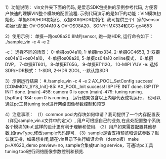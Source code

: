 
1）功能说明：
vin文件夹下面的代码, 是爱芯SDK包提供的示例参考代码, 方便客户快速的理解VIN整个模块的配置流程.
示例代码演示的是如下的功能：VIN模块初始化、单摄SDR/HDR初始化、双摄SDR/HDR初始化.
我司提供三个厂家的sensor初始化配置: OV-OS04A10 & OV-OS08A20、SONY-IMX334和GC-gc4653


2）使用示例：
单摄一路os08a20 8M的sensor, 跑一路HDR, 运行命令如下：
./sample_vin -c 4 -e 2

-c： 选择不同的场景：
                    0-单摄os04a10,
                    1-单摄imx334,
                    2-单摄GC4653,
                    3-双摄os04a10+os04a10，
                    4-单摄os08a20,
                    5-单摄os04a10 online模式，
                    6-单摄DVP，
                    7-单摄BT601，
                    8-单摄BT656，
                    9-单摄BT1120，
                    10-MIPI YUV
-e:  选择SDR/HDR模式：
                    1-SDR,
                    2-HDR 2DOL,
                    --默认跑SDR

3）示例运行结果：
#./sample_vin -c 4 -e 2
AX_POOL_SetConfig success!
[COMMON_SYS_Init]-85: AX_POOL_Init success!
ISP IFE INIT done.
ISP ITP INIT done.
[main]-458: camera 0 is open
[main]-479: tuning runing.
[IspRun]-184: cam 0 is running...
运行结果包含以上内容代表成功运行，
也可以通过pc工具tuning tool进行网络图像参数控制和预览


4）注意事项：
（1）common pool内存块如何申请？我司提供了一个内存配置表（详见sample_vin.c文件中的定义）,
	 用户可根据自己的业务,在此处配置整个系统各个模块的buf,这样的设计更有利于理解和使用.
（2）用户如果需要配置其他参数,如rawType,修改sample代码即可.
（3）sample是否支持预览和调试参数？默认就支持，如果想关闭,请在vin目录下执行编译命令（demo板）make p=AX620_demo preview=no,
     sample会集成tuning service，可通过pc工具tuning tool进行网络图像参数控制和预览.
